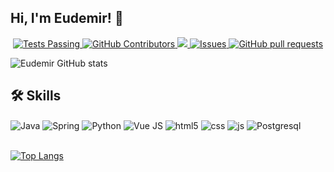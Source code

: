 ## Hi, I'm Eudemir! 👋

<p align="center">
    <a href="https://github.com/ewdemy/github-readme-stats/actions">
      <img alt="Tests Passing" src="https://github.com/ewdemy/github-readme-stats/workflows/Test/badge.svg" />
    </a>
    <a href="https://github.com/ewdemy/github-readme-stats/graphs/contributors">
      <img alt="GitHub Contributors" src="https://img.shields.io/github/contributors/ewdemy/github-readme-stats" />
    </a>
    <a href="https://codecov.io/gh/ewdemy/github-readme-stats">
      <img src="https://codecov.io/gh/ewdemy/github-readme-stats/branch/master/graph/badge.svg" />
    </a>
    <a href="https://github.com/ewdemy/github-readme-stats/issues">
      <img alt="Issues" src="https://img.shields.io/github/issues/ewdemy/github-readme-stats?color=0088ff" />
    </a>
    <a href="https://github.com/ewdemy/github-readme-stats/pulls">
      <img alt="GitHub pull requests" src="https://img.shields.io/github/issues-pr/ewdemy/github-readme-stats?color=0088ff" />
    </a>
    <br />

![Eudemir GitHub stats](https://github-readme-stats.vercel.app/api?username=ewdemy&show_icons=true&theme=dracula&count_private=true)

## 🛠 Skills

<div style="display: inline_block">
  <img align="center" alt="Java" src="https://img.shields.io/badge/Java-ED8B00?style=for-the-badge&logo=java&logoColor=white" />
  <img align="center" alt="Spring" src="https://img.shields.io/badge/Spring-6DB33F?style=for-the-badge&logo=spring&logoColor=white" />
  <img align="center" alt="Python" src="https://img.shields.io/badge/Python-14354C?style=for-the-badge&logo=python&logoColor=white" />
  <img align="center" alt="Vue JS" src="https://img.shields.io/badge/Vue.js-35495E?style=for-the-badge&logo=vue.js&logoColor=4FC08D" />
  <img align="center" alt="html5" src="https://img.shields.io/badge/HTML5-E34F26?style=for-the-badge&logo=html5&logoColor=white" />
  <img align="center" alt="css" src="https://img.shields.io/badge/CSS3-1572B6?style=for-the-badge&logo=css3&logoColor=white" />
  <img align="center" alt="js" src="https://img.shields.io/badge/JavaScript-F7DF1E?style=for-the-badge&logo=javascript&logoColor=black" />
  <img align="center" alt="Postgresql" src="https://img.shields.io/badge/PostgreSQL-316192?style=for-the-badge&logo=postgresql&logoColor=white" />
</div><br/>

[![Top Langs](https://github-readme-stats.vercel.app/api/top-langs/?username=ewdemy&langs_count=8&count_private=true)](https://github.com/ewdemy/github-readme-stats)


